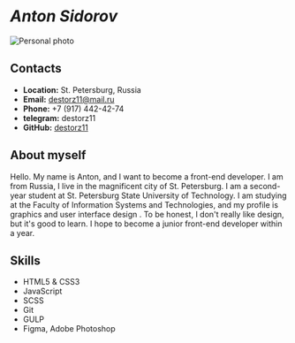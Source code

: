 # ***Anton Sidorov***
![Personal photo](https://ibb.co/2jb751p)
## Contacts
+ **Location:** St. Petersburg, Russia
+ **Email:** destorz11@mail.ru
+ **Phone:** +7 (917) 442-42-74
+ **telegram:** destorz11
+ **GitHub:** [destorz11](https://github.com/destorz11)
## About myself
Hello. My name is Anton, and I want to become a front-end developer. I am from Russia, I live in the magnificent city of St. Petersburg. I am a second-year student at St. Petersburg State University of Technology. I am studying at the Faculty of Information Systems and Technologies, and my profile is graphics and user interface design . To be honest, I don't really like design, but it's good to learn. I hope to become a junior front-end developer within a year.
## Skills
- HTML5 & CSS3
- JavaScript
- SCSS
- Git
- GULP
- Figma, Adobe Photoshop
